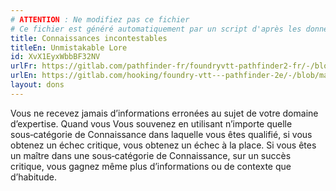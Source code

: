 ```yaml
---
# ATTENTION : Ne modifiez pas ce fichier
# Ce fichier est généré automatiquement par un script d'après les données du module Foundry VTT officiel et de sa traduction
title: Connaissances incontestables
titleEn: Unmistakable Lore
id: XvX1EyxWbbBF32NV
urlFr: https://gitlab.com/pathfinder-fr/foundryvtt-pathfinder2-fr/-/blob/master/data/feats/XvX1EyxWbbBF32NV.htm
urlEn: https://gitlab.com/hooking/foundry-vtt---pathfinder-2e/-/blob/master/packs/data/feats.db/unmistakable-lore.json
layout: dons
---
```

Vous ne recevez jamais d’informations erronées au sujet de votre domaine d’expertise. Quand vous Vous souvenez en utilisant n’importe quelle sous‑catégorie de Connaissance dans laquelle vous êtes qualifié, si vous obtenez un échec critique, vous obtenez un échec à la place. Si vous êtes un maître dans une sous‑catégorie de Connaissance, sur un succès critique, vous gagnez même plus d’informations ou de contexte que d’habitude.
